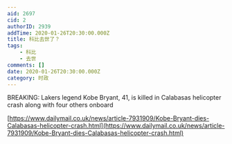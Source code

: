 ```yaml
---
aid: 2697
cid: 2
authorID: 2939
addTime: 2020-01-26T20:30:00.000Z
title: 科比去世了？
tags:
    - 科比
    - 去世
comments: []
date: 2020-01-26T20:30:00.000Z
category: 时政
---
```


BREAKING: Lakers legend Kobe Bryant, 41, is killed in Calabasas helicopter crash along with four others onboard

[https://www.dailymail.co.uk/news/article-7931909/Kobe-Bryant-dies-Calabasas-helicopter-crash.html](https://www.dailymail.co.uk/news/article-7931909/Kobe-Bryant-dies-Calabasas-helicopter-crash.html)
